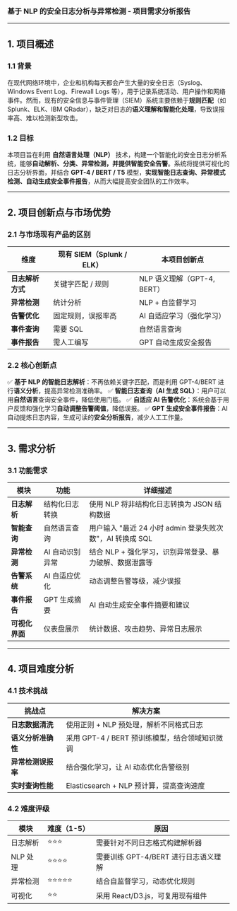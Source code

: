 ### **基于 NLP 的安全日志分析与异常检测 - 项目需求分析报告**

------

## **1. 项目概述**

### **1.1 背景**

在现代网络环境中，企业和机构每天都会产生大量的安全日志（Syslog、Windows Event Log、Firewall Logs 等），用于记录系统活动、用户操作和网络事件。然而，现有的安全信息与事件管理（SIEM）系统主要依赖于**规则匹配**（如 Splunk、ELK、IBM QRadar），缺乏对日志的**语义理解和智能化处理**，导致误报率高、难以检测新型攻击。

### **1.2 目标**

本项目旨在利用 **自然语言处理（NLP）** 技术，构建一个智能化的安全日志分析系统，能够**自动解析、分类、异常检测，并提供智能安全告警**。系统将提供可视化的日志分析界面，并结合 **GPT-4 / BERT / T5** 模型，**实现智能日志查询、异常模式检测、自动生成安全事件报告**，从而大幅提高安全团队的工作效率。

------

## **2. 项目创新点与市场优势**

### **2.1 与市场现有产品的区别**

| 维度             | 现有 SIEM（Splunk / ELK） | 本项目创新点                |
| ---------------- | ------------------------- | --------------------------- |
| **日志解析方式** | 关键字匹配 / 规则         | NLP 语义理解（GPT-4, BERT） |
| **异常检测**     | 统计分析                  | NLP + 自监督学习            |
| **告警优化**     | 固定规则，误报率高        | AI 自适应学习（强化学习）   |
| **事件查询**     | 需要 SQL                  | 自然语言查询                |
| **事件报告**     | 需人工编写                | GPT 自动生成安全报告        |

### **2.2 核心创新点**

✅ **基于 NLP 的智能日志解析**：不再依赖关键字匹配，而是利用 GPT-4/BERT 进行**语义分析**，提高异常检测准确率。
 ✅ **智能日志查询（AI 生成 SQL）**：用户可以用**自然语言**查询安全事件，降低使用门槛。
 ✅ **自适应 AI 告警优化**：系统会基于用户反馈和强化学习**自动调整告警阈值**，降低误报。
 ✅ **GPT 生成安全事件报告**：AI 自动提炼日志内容，生成可读的**安全分析报告**，减少人工工作量。

------

## **3. 需求分析**

### **3.1 功能需求**

| **模块**       | **功能**        | **详细描述**                                              |
| -------------- | --------------- | --------------------------------------------------------- |
| **日志解析**   | 结构化日志转换  | 使用 NLP 将非结构化日志转换为 JSON 结构数据               |
| **智能查询**   | 自然语言查询    | 用户输入 "最近 24 小时 admin 登录失败次数"，AI 转换成 SQL |
| **异常检测**   | AI 自动识别异常 | 结合 NLP + 强化学习，识别异常登录、暴力破解、数据泄露等   |
| **告警系统**   | AI 自适应优化   | 动态调整告警等级，减少误报                                |
| **事件报告**   | GPT 生成摘要    | AI 自动生成安全事件摘要和建议                             |
| **可视化界面** | 仪表盘展示      | 统计数据、攻击趋势、异常日志展示                          |

------

## **4. 项目难度分析**

### **4.1 技术挑战**

| **挑战点**         | **解决方案**                                   |
| ------------------ | ---------------------------------------------- |
| **日志数据清洗**   | 使用正则 + NLP 预处理，解析不同格式日志        |
| **语义分析准确性** | 采用 GPT-4 / BERT 预训练模型，结合领域知识微调 |
| **异常检测误报率** | 结合强化学习，让 AI 动态优化告警级别           |
| **实时查询性能**   | Elasticsearch + NLP 预计算，提高查询速度       |

### **4.2 难度评级**

| **模块** | **难度（1-5）** | **原因**                             |
| -------- | --------------- | ------------------------------------ |
| 日志解析 | ⭐⭐⭐             | 需要针对不同日志格式构建解析器       |
| NLP 处理 | ⭐⭐⭐⭐            | 需要训练 GPT-4/BERT 进行日志语义理解 |
| 异常检测 | ⭐⭐⭐⭐⭐           | 结合自监督学习，动态优化规则         |
| 可视化   | ⭐⭐              | 采用 React/D3.js，可复用现有组件     |
